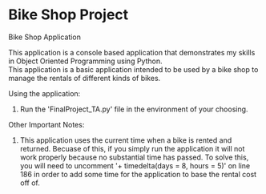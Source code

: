 # Bike Shop Project 
Bike Shop Application

This application is a console based application that demonstrates my skills in Object Oriented Programming using Python.  
This application is a basic application intended to be used by a bike shop to manage the rentals of different kinds of bikes.

Using the application: 
1. Run the 'FinalProject_TA.py' file in the environment of your choosing.

Other Important Notes:
1. This application uses the current time when a bike is rented and returned. Becuase of this, if you simply run the application it will not work properly because no substantial time has passed. To solve this, you will need to uncomment
'+ timedelta(days = 8, hours = 5)' on line 186 in order to add some time for the application to base the rental cost off of. 
